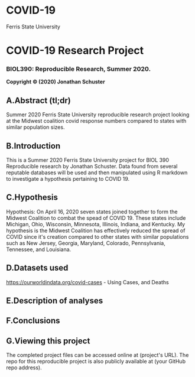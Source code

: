 # COVID-19
Ferris State University 
# COVID-19 Research Project
### BIOL390: Reproducible Research, Summer 2020.
__Copyright © (2020) Jonathan Schuster__
## A.Abstract (tl;dr)
Summer 2020 Ferris State University reproducible research project looking at the Midwest coalition covid response numbers compared to states with similar population sizes. 
## B.Introduction
This is a Summer 2020 Ferris State University project for BIOL 390 Reproducible research by Jonathan Schuster. Data found from several reputable databases will be used and then manipulated using R markdown to investigate a hypothesis pertaining to COVID 19.  
## C.Hypothesis
Hypothesis: On April 16, 2020 seven states joined together to form the Midwest Coalition to combat the spead of COVID 19. These states include Michigan, Ohio, Wisconsin, Minnesota, Illinois, Indiana, and Kentucky. My hypothesis is the Midwest Coalition has effectively reduced the spread of COVID since it's creation compared to other states with similar populations such as New Jersey, Georgia, Maryland, Colorado, Pennsylvania, Tennessee, and Louisiana.  
## D.Datasets used
https://ourworldindata.org/covid-cases - Using Cases, and Deaths
## E.Description of analyses
## F.Conclusions
## G.Viewing this project
The completed project files can be accessed online at (project's URL). The repo for this reproducible project is also publicly available at (your GitHub repo address).